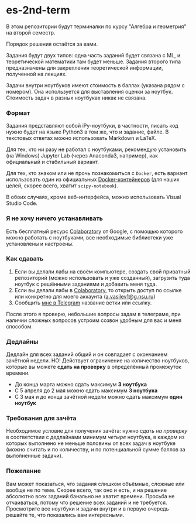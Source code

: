 # es-2nd-term
В этом репозитории будут терминалки по курсу "Алгебра и геометрия" на второй семестр.

Порядок решения остаётся за вами.

Задания будут двух типов: одна часть заданий будет связана с ML, и теоретической математики там будет меньше. Задания второго типа предназначены для закрепления теоретической информации, полученной на лекциях.

Задачи внутри ноутбуков имеют стоимость в баллах (указана рядом с номером). Она используется для выставления оценки за ноутбук. Стоимость задач в разных ноутбуках никак не связана.

### Формат

Задания представляют собой iPy-ноутбуки, в частности, писать код нужно будет на языке Python3 в том же, что и задание, файле. В текстовых ответах можно использовать Markdown и LaTeX.

Для тех, кто ни разу не работал с ноутбуками, рекомендую установить (на Windows) Jupyter Lab (через Anaconda3, например), как официальный и стабильный вариант. 

Для тех, кто знаком или не прочь познакомиться с `Docker`, есть вариант использовать один из официальных [Docker-контейнеров](https://jupyter-docker-stacks.readthedocs.io/en/latest/using/selecting.html#core-stacks) (для наших целей, скорее всего, хватит `scipy-notebook`).

В обоих случаях, кроме веб-интерфейса, можно использовать Visual Studio Code.

### Я не хочу ничего устанавливать

Есть бесплатный ресурс [Colaboratory](http://colab.research.google.com) от Google, с помощью которого можно работать с ноутбуками, все необходимые библиотеки уже установлены и настроены. 

### Как сдавать

1. Если вы делали лабы на своём компьютере, создать свой приватный репозиторий (можно использовать и уже созданный), загрузить туда ноутбук с решёнными заданиями и добавить меня туда. 
2. Если вы делали лабы в [Colaboratory](https://colab.research.google.com/notebooks/intro.ipynb), то открыть доступ по ссылке или конкретно для моего аккаунта (a.vasilev1@g.nsu.ru)
2. Сообщить [мне в Telegram](https://t.me/xrzvs) название ветки или ссылку.

После этого я проверю, небольшие вопросы задам в телеграме, при наличии сложных вопросов устроим созвон удобным для вас и меня способом.


### Дедлайны

Дедлайн для всех заданий общий и он совпадает с окончанием зачётной недели.
НО! Действует ограничение на количество ноутбуков, которые вы можете **сдать на проверку** в определённый промежуток времени. 

- До конца марта можно сдать максимум **3 ноутбука**
- С 5 апреля до 2 мая можно сдать максимум **3 ноутбука**
- С 3 мая и до конца зачётной недели можно сдать максимум **один ноутбук**

### Требования для зачёта

Необходимое условие для получения зачёта: нужно *сдать на проверку* в соответствии с дедлайнами минимум *четыре* ноутбука, в каждом из которых выполнено не меньше половины от всех задач в ноутбуке (можно считать и по количеству, и по потенциальной сумме баллов за выполненные задачи).

### Пожелание

Вам может показаться, что задания слишком объёмные, сложные или вообще не по теме. Скорее всего, так оно и есть, и на решение абсолютно всех заданий банально не хватит времени. Просьба не отчаиваться, потому что решение всех заданий и не требуется. Просмотрите все ноутбуки и задачи внутри и в первую очередь решайте те, что показались вам интересными. 




